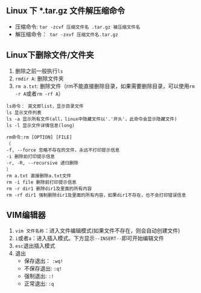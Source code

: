 ## Linux 下 *.tar.gz 文件解压缩命令
- 压缩命令: `tar -zcvf 压缩文件名 .tar.gz 被压缩文件名`
- 解压缩命令：` tar -zxvf 压缩文件名.tar.gz`

## Linux下删除文件/文件夹
1. 删除之前一般执行`ls`
2. `rmdir A`: 删除文件夹
3. `rm a.txt`: 删除文件（rm不能直接删除目录，如果需要删除目录，可以使用`rm -r A`或者`rm -rf A`）

```
ls命令： 英文即list，显示目录文件
ls 显示文件列表
ls -a 显示所有文件(all，linux中隐藏文件以'.'开头'，此命令会显示隐藏文件)
ls -l 显示文件详情信息(long)

rm命令:rm [OPTION] [FILE]
（
-f, --force 忽略不存在的文件，永远不打印提示信息
-i 删除前打印提示信息
-r, -R, --recursive 递归删除
）
rm a.txt 直接删除a.txt文件
rm -i file 删除前打印提示信息
rm -r dir1 删除dir1及里面的所有内容
rm -rf dir1 强制删除dir1及里面的所有内容，如果dir1不存在，也不会打印错误信息
```

## VIM编辑器
1. `vim 文件名称`：进入文件编辑模式(如果文件不存在，则会自动创建文件)
2. `i`或者`a`：进入插入模式。下方显示`--INSERT--`即可开始编辑文件
3. `esc`退出插入模式
4. 退出
    - 保存退出： `:wq!`
    - 不保存退出: `:q!`
    - 强制退出: `:!`
    - 正常退出: `:q`